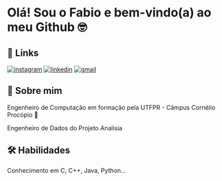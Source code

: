 
# Olá! Sou o Fabio e bem-vindo(a) ao meu Github 🤓


## 🔗 Links
[![instagram](https://img.shields.io/badge/Instagram-E4405F?style=for-the-badge&logo=instagram&logoColor=white)](https://instagram.com/fabao.mats)
[![linkedin](https://img.shields.io/badge/linkedin-0A66C2?style=for-the-badge&logo=linkedin&logoColor=white)](https://www.linkedin.com/in/fabioeizomatsumoto/)
[![gmail](https://img.shields.io/badge/Gmail-D14836?style=for-the-badge&logo=gmail&logoColor=white)](https://mail.google.com/mail/u/0/?tab=rm&ogbl#inbox)


## 🚀 Sobre mim
Engenheiro de Computação em formação pela UTFPR - Câmpus Cornélio Procópio 💪

Engenheiro de Dados do Projeto Analisia


## 🛠 Habilidades
Conhecimento em C, C++, Java, Python...
